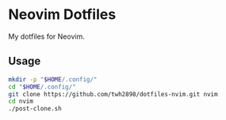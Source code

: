 # Neovim Dotfiles

My dotfiles for Neovim.

## Usage

```sh
mkdir -p "$HOME/.config/"
cd "$HOME/.config/"
git clone https://github.com/twh2898/dotfiles-nvim.git nvim
cd nvim
./post-clone.sh
```
